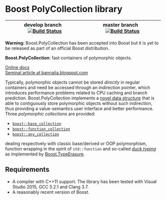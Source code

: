 # Boost PolyCollection library

develop branch &nbsp;&nbsp; [![Build Status](https://travis-ci.org/boostorg/poly_collection.svg?branch=develop)](https://travis-ci.org/boostorg/poly_collection) | master branch &nbsp;&nbsp; [![Build Status](https://travis-ci.org/boostorg/poly_collection.svg?branch=master)](https://travis-ci.org/boostorg/poly_collection)
-|-

**Warning:** Boost.PolyCollection has been accepted into Boost but
it is yet to be released as part of an official Boost distribution.

**Boost.PolyCollection**: fast containers of polymorphic objects.

[Online docs](http://rawgit.com/boostorg/poly_collection/website/doc/html/index.html)  
[Seminal article at bannalia.blogspot.com](http://bannalia.blogspot.com/2014/05/fast-polymorphic-collections.html)

Typically, polymorphic objects cannot be stored *directly* in regular containers
and need be accessed through an indirection pointer, which introduces performance
problems related to CPU caching and branch prediction. Boost.PolyCollection
implements a
[novel data structure](http://rawgit.com/boostorg/poly_collection/website/doc/html/poly_collection/an_efficient_polymorphic_data_st.html)
that is able to contiguously store polymorphic objects without such indirection,
thus providing a value-semantics user interface and better performance.
Three *polymorphic collections* are provided:

* [`boost::base_collection`](http://rawgit.com/boostorg/poly_collection/website/doc/html/poly_collection/tutorial.html#poly_collection.tutorial.basics.boost_base_collection) 
* [`boost::function_collection`](http://rawgit.com/boostorg/poly_collection/website/doc/html/poly_collection/tutorial.html#poly_collection.tutorial.basics.boost_function_collection)
* [`boost::any_collection`](http://rawgit.com/boostorg/poly_collection/website/doc/html/poly_collection/tutorial.html#poly_collection.tutorial.basics.boost_any_collection)

dealing respectively with classic base/derived or OOP polymorphism, function wrapping
in the spirit of `std::function` and so-called
[*duck typing*](https://en.wikipedia.org/wiki/Duck_typing) as implemented by
[Boost.TypeErasure](http://www.boost.org/libs/type_erasure).

## Requirements

* A compiler with C++11 support. The library has been tested with Visual Studio
2015,  GCC 5.2.1 and Clang 3.7.
* A reasonably recent version of Boost.
